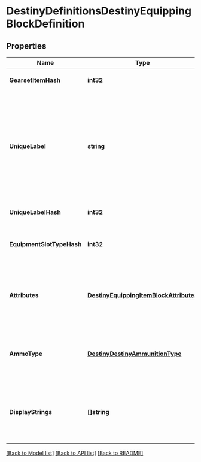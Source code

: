 # DestinyDefinitionsDestinyEquippingBlockDefinition

## Properties
Name | Type | Description | Notes
------------ | ------------- | ------------- | -------------
**GearsetItemHash** | **int32** | If the item is part of a gearset, this is a reference to that gearset item. | [optional] 
**UniqueLabel** | **string** | If defined, this is the label used to check if the item has other items of matching types already equipped.   For instance, when you aren&#39;t allowed to equip more than one Exotic Weapon, that&#39;s because all exotic weapons have identical uniqueLabels and the game checks the to-be-equipped item&#39;s uniqueLabel vs. all other already equipped items (other than the item in the slot that&#39;s about to be occupied). | [optional] 
**UniqueLabelHash** | **int32** | The hash of that unique label. Does not point to a specific definition. | [optional] 
**EquipmentSlotTypeHash** | **int32** | An equipped item *must* be equipped in an Equipment Slot. This is the hash identifier of the DestinyEquipmentSlotDefinition into which it must be equipped. | [optional] 
**Attributes** | [**DestinyEquippingItemBlockAttributes**](Destiny.EquippingItemBlockAttributes.md) | These are custom attributes on the equippability of the item.  For now, this can only be \&quot;equip on acquire\&quot;, which would mean that the item will be automatically equipped as soon as you pick it up. | [optional] 
**AmmoType** | [**DestinyDestinyAmmunitionType**](Destiny.DestinyAmmunitionType.md) | Ammo type used by a weapon is no longer determined by the bucket in which it is contained. If the item has an ammo type - i.e. if it is a weapon - this will be the type of ammunition expected. | [optional] 
**DisplayStrings** | **[]string** | These are strings that represent the possible Game/Account/Character state failure conditions that can occur when trying to equip the item. They match up one-to-one with requiredUnlockExpressions. | [optional] 

[[Back to Model list]](../README.md#documentation-for-models) [[Back to API list]](../README.md#documentation-for-api-endpoints) [[Back to README]](../README.md)


